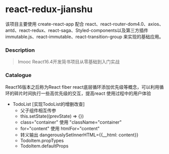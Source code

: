 # react-redux-jianshu

该项目主要使用 create-react-app 配合 react、react-router-dom4.0、axios、antd、react-redux、react-saga、Styled-components以及第三方插件immutable.js、react-immutable、react-transition-group 来实现的基础应用。

### Description

> Imooc React16.4开发简书项目从零基础到入门实战

### Catalogue

React16版本之后称为React fiber  react底层循环添加优先级等概念，可以利用循环的碎片时间执行一些高优先级的交互，提高react 使用过程中的用户体验  

- TodoList [实现TodoList的增删改查]
    - 父子组件相互传参
    - this.setState((prevState) => {})
    - class="container" 使用 "className="container"
    - for="content" 使用 htmlFor="content"
    - 转义输出 dangerouslySetInnerHTML={{__html: content}}
    - TodoItem.propTypes
    - TodoItem.defaultProps